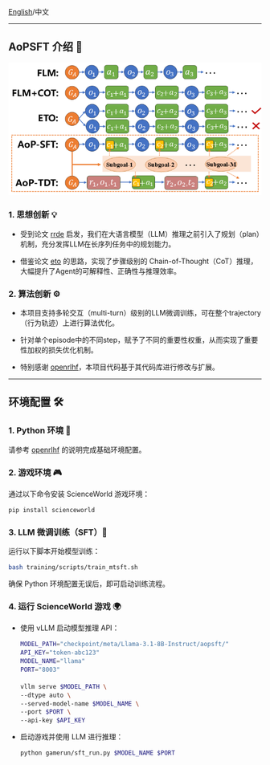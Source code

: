 [English](https://github.com/Sunrepe/AoPSFT)/中文

---

## AoPSFT 介绍 🚀

![AoPSFT](https://github.com/Sunrepe/AoPSFT/blob/main/assets/aopsft.png)

### 1. 思想创新 💡

* 受到论文 [rrde](https://ieeexplore.ieee.org/abstract/document/10650094) 启发，我们在大语言模型（LLM）推理之前引入了规划（plan）机制，充分发挥LLM在长序列任务中的规划能力。

* 借鉴论文 [eto](https://arxiv.org/abs/2403.02502) 的思路，实现了步骤级别的 Chain-of-Thought（CoT）推理，大幅提升了Agent的可解释性、正确性与推理效率。

### 2. 算法创新 ⚙️

* 本项目支持多轮交互（multi-turn）级别的LLM微调训练，可在整个trajectory（行为轨迹）上进行算法优化。

* 针对单个episode中的不同step，赋予了不同的重要性权重，从而实现了重要性加权的损失优化机制。

* 特别感谢 [openrlhf](https://github.com/OpenRLHF/OpenRLHF)，本项目代码基于其代码库进行修改与扩展。

---

## 环境配置 🛠️

### 1. Python 环境 🐍

请参考 [openrlhf](https://github.com/OpenRLHF/OpenRLHF) 的说明完成基础环境配置。

### 2. 游戏环境 🎮

通过以下命令安装 ScienceWorld 游戏环境：

```bash
pip install scienceworld
```

### 3. LLM 微调训练（SFT）🧠

运行以下脚本开始模型训练：

```bash
bash training/scripts/train_mtsft.sh
```

确保 Python 环境配置无误后，即可启动训练流程。

### 4. 运行 ScienceWorld 游戏 🌍

* 使用 vLLM 启动模型推理 API：

  ```bash
  MODEL_PATH="checkpoint/meta/Llama-3.1-8B-Instruct/aopsft/"
  API_KEY="token-abc123"
  MODEL_NAME="llama"    
  PORT="8003"

  vllm serve $MODEL_PATH \
  --dtype auto \
  --served-model-name $MODEL_NAME \
  --port $PORT \
  --api-key $API_KEY
  ```

* 启动游戏并使用 LLM 进行推理：

  ```bash
  python gamerun/sft_run.py $MODEL_NAME $PORT
  ```
